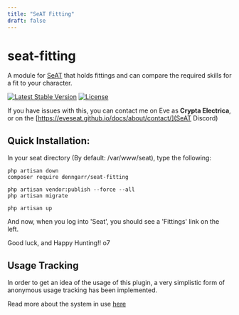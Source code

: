 ```yaml
---
title: "SeAT Fitting"
draft: false
---
```


# seat-fitting
A module for [SeAT](https://github.com/eveseat/seat) that holds fittings and can compare the required skills for a fit to your character.

[![Latest Stable Version](https://img.shields.io/packagist/v/denngarr/seat-fitting.svg?style=flat-square)]()
[![License](https://img.shields.io/badge/license-GPLv2-blue.svg?style=flat-square)](https://raw.githubusercontent.com/dysath/seat-srp/master/LICENSE)

If you have issues with this, you can contact me on Eve as **Crypta Electrica**, or on the [https://eveseat.github.io/docs/about/contact/](SeAT Discord)

## Quick Installation:

In your seat directory (By default:  /var/www/seat), type the following:

```
php artisan down
composer require denngarr/seat-fitting

php artisan vendor:publish --force --all
php artisan migrate

php artisan up
```

And now, when you log into 'Seat', you should see a 'Fittings' link on the left.

Good luck, and Happy Hunting!!  o7

## Usage Tracking

In order to get an idea of the usage of this plugin, a very simplistic form of anonymous usage tracking has been implemented.

Read more about the system in use [here](https://github.com/Crypta-Eve/snoopy)
